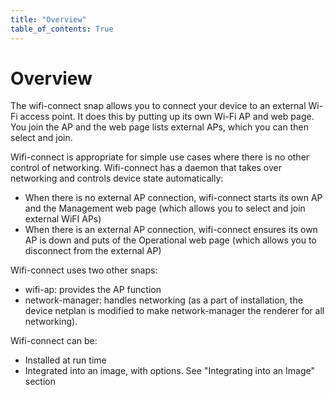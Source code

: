 ```yaml
---
title: "Overview"
table_of_contents: True
---
```


# Overview

The wifi-connect snap allows you to connect your device to an external Wi-Fi access point. It does this by putting up its own Wi-Fi AP and web page. You join the AP and the web page lists external APs, which you can then select and join. 

Wifi-connect is appropriate for simple use cases where there is no other control of networking. Wifi-connect has a daemon that takes over networking and controls device state automatically:

 * When there is no external AP connection, wifi-connect starts its own AP and the Management web page (which allows you to select and join external WiFI APs)
 * When there is an external AP connection, wifi-connect ensures its own AP is down and puts of the Operational web page (which allows you to disconnect from the external AP) 

Wifi-connect uses two other snaps:

 * wifi-ap: provides the AP function
 * network-manager: handles networking (as a part of installation, the device netplan is modified to make network-manager the renderer for all networking).

Wifi-connect can be:

 * Installed at run time
 * Integrated into an image, with options. See "Integrating into an Image" section

